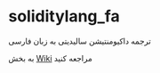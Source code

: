 # soliditylang_fa
ترجمه داکیومنتیشن سالیدیتی به زبان فارسی

به بخش [Wiki](https://github.com/bitcode00/soliditylang_fa/wiki) مراجعه کنید
